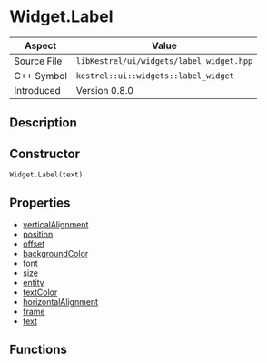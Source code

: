 # Widget.Label
| Aspect | Value |
| --- | --- |
| Source File | `libKestrel/ui/widgets/label_widget.hpp` |
| C++ Symbol | `kestrel::ui::widgets::label_widget` |
| Introduced | Version 0.8.0 |
## Description

## Constructor
```
Widget.Label(text)
```
## Properties

 - [verticalAlignment](verticalAlignment.md)
 - [position](position.md)
 - [offset](offset.md)
 - [backgroundColor](backgroundColor.md)
 - [font](font.md)
 - [size](size.md)
 - [entity](entity.md)
 - [textColor](textColor.md)
 - [horizontalAlignment](horizontalAlignment.md)
 - [frame](frame.md)
 - [text](text.md)
## Functions

